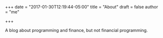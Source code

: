 +++
date = "2017-01-30T12:19:44-05:00"
title = "About"
draft = false
author = "me"

+++

A blog about programming and finance, but not financial programming.

